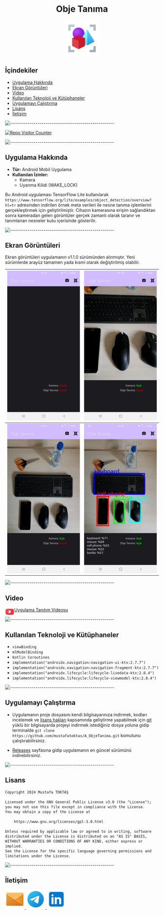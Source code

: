 <h1 align="center">Obje Tanıma</h1>

<div align=center>
  <img src="./Readme%20Resources/Obje Tanıma Logo.png" alt="Logo" width="120" heigh="120"/>
</div>

## **İçindekiler**

- [Uygulama Hakkında](#uygulama-hakkında)
- [Ekran Görüntüleri](#ekran-görüntüleri)
- [Video](#video)
- [Kullanılan Teknoloji ve Kütüphaneler](#kullanılan-teknoloji-ve-kütüphaneler)
- [Uygulamayı Çalıştırma](#uygulamayı-çalıştırma)
- [Lisans](#lisans)
- [İletişim](#i̇letişim)


![-----------------------------------------------------](./Readme%20Resources/Çizgi.png)

<a href="https://github.com/mustafatoktas/W.BE_RepoVisitorCounterAPI" target="_blank"> <img src="https://toktasoft.com/api/github/repo-visitor-counter.php?repo=xhsp3bde85zvgja&show_repo_name=1&show_date=1&show_brand=0" alt="Repo Visitor Counter"/> </a>


![-----------------------------------------------------](./Readme%20Resources/Çizgi.png)

## Uygulama Hakkında

- **Tür:** Android Mobil Uygulama
- **Kullanılan İzinler:** 
  - Kamera
  - Uyanma Kilidi (WAKE_LOCK)

Bu Android uygulaması TensorFlow Lite kullanılarak `https://www.tensorflow.org/lite/examples/object_detection/overview?hl=tr`
adresinden indirilen örnek meta verileri ile nesne tanıma işlemlerini gerçekleştirmek için geliştirilmiştir.
Cihazın kamerasına erişim sağlandıktan sonra kameradan gelen görüntüler gerçek zamanlı olarak taranır ve tanımlanan
nesneler kutu içerisinde gösterilir.


![-----------------------------------------------------](./Readme%20Resources/Çizgi.png)

## Ekran Görüntüleri

Ekran görüntüleri uygulamanın v1.1.0 sürümünden alınmıştır. Yeni sürümlerde arayüz tamamen yada kısmi olarak değiştirilmiş olabilir.

| ![Ekran Görüntüsü 1](./Readme%20Resources/Ekran%20Görüntüleri/Ekran%20Görüntüsü%201.jpg) | ![Ekran Görüntüsü 2](./Readme%20Resources/Ekran%20Görüntüleri/Ekran%20Görüntüsü%202.jpg) |
| ---------------------------------------------------------------------------------------- | ---------------------------------------------------------------------------------------- |
| ![Ekran Görüntüsü 3](./Readme%20Resources/Ekran%20Görüntüleri/Ekran%20Görüntüsü%203.jpg) | ![Ekran Görüntüsü 4](./Readme%20Resources/Ekran%20Görüntüleri/Ekran%20Görüntüsü%204.jpg) |                                                                   |


![-----------------------------------------------------](./Readme%20Resources/Çizgi.png)

## Video

<img align="left" src="./Readme Resources/Video/YouTube.png" alt="Youtube" width="30"/>

[Uygulama Tanıtım Videosu](https://youtu.be/RpdR251bvqw)


![-----------------------------------------------------](./Readme%20Resources/Çizgi.png)

## Kullanılan Teknoloji ve Kütüphaneler

- `viewBinding`
- `mlModelBinding`
- `Kotlin Coroutines`
- `implementation("androidx.navigation:navigation-ui-ktx:2.7.7")`
- `implementation("androidx.navigation:navigation-fragment-ktx:2.7.7")`
- `implementation("androidx.lifecycle:lifecycle-livedata-ktx:2.8.4")`
- `implementation("androidx.lifecycle:lifecycle-viewmodel-ktx:2.8.4")`


![-----------------------------------------------------](./Readme%20Resources/Çizgi.png)

## Uygulamayı Çalıştırma

- Uygulamanın proje dosyasını kendi bilgisayarınıza indirmek, kodları incelemek ve
  [lisans hakları](https://www.gnu.org/licenses/gpl-3.0.html) kapsamında geliştirme
  yapabilmek için [git](https://git-scm.com) yüklü bir bilgisayarda projeyi indirmek
  istediğiniz dosya yoluna gidip terminalde
  `git clone https://github.com/mustafatoktas/A_ObjeTanima.git`
  komutunu çalıştırabilirsiniz.

- [Releases](https://github.com/mustafatoktas/A_ObjeTanima/releases) sayfasına gidip
  uygulamanın en güncel sürümünü indirebilirsiniz.


![-----------------------------------------------------](./Readme%20Resources/Çizgi.png)

## Lisans
    Copyright 2024 Mustafa TOKTAŞ

    Licensed under the GNU General Public License v3.0 (the "License");
    you may not use this file except in compliance with the License.
    You may obtain a copy of the License at

        https://www.gnu.org/licenses/gpl-3.0.html

    Unless required by applicable law or agreed to in writing, software
    distributed under the License is distributed on an "AS IS" BASIS,
    WITHOUT WARRANTIES OR CONDITIONS OF ANY KIND, either express or implied.
    See the License for the specific language governing permissions and
    limitations under the License.


![-----------------------------------------------------](./Readme%20Resources/Çizgi.png)

## İletişim

<a href="mailto:info@mustafatoktas.com"              target="_blank"> <img src="./Readme Resources/İletişim/Mail.png"     alt="Mail"     width="64" heigh="64"/> </a>
<a href="https://t.me/mustafatoktas00"               target="_blank"> <img src="./Readme Resources/İletişim/Telegram.png" alt="Telegram" width="64" heigh="64"/> </a>
<a href="https://www.linkedin.com/in/mustafatoktas/" target="_blank"> <img src="./Readme Resources/İletişim/LinkedIn.png" alt="LinkedIn" width="64" heigh="64"/> </a>